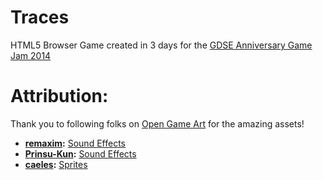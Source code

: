 Traces
======

HTML5 Browser Game created in 3 days for the [GDSE Anniversary Game Jam 2014](http://meta.gamedev.stackexchange.com/q/1794/16587)


# Attribution:

Thank you to following folks on [Open Game Art](http://opengameart.org/) for the amazing assets!

 - **[remaxim](http://opengameart.org/users/remaxim):** [Sound Effects](http://opengameart.org/content/win-sound-2)
 - **[Prinsu-Kun](http://opengameart.org/users/prinsu-kun):** [Sound Effects](http://opengameart.org/content/retro-deaddestroyeddamaged-sound)
 - **[caeles](http://opengameart.org/users/caeles):** [Sprites](http://opengameart.org/content/shadowless-lpc-food)
